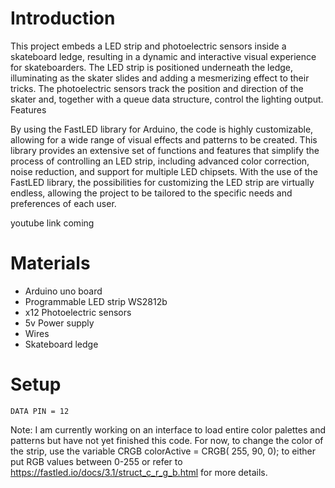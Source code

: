 # Introduction

This project embeds a LED strip and photoelectric sensors inside a skateboard ledge, resulting in a dynamic and interactive visual experience for skateboarders. The LED strip is positioned underneath the ledge, illuminating as the skater slides and adding a mesmerizing effect to their tricks. The photoelectric sensors track the position and direction of the skater and, together with a queue data structure, control the lighting output.
Features

By using the FastLED library for Arduino, the code is highly customizable, allowing for a wide range of visual effects and patterns to be created. This library provides an extensive set of functions and features that simplify the process of controlling an LED strip, including advanced color correction, noise reduction, and support for multiple LED chipsets. With the use of the FastLED library, the possibilities for customizing the LED strip are virtually endless, allowing the project to be tailored to the specific needs and preferences of each user.

youtube link coming
 
 
 
 
# Materials

<ul>
  <li>Arduino uno board</li>
  <li>Programmable LED strip WS2812b</li>     
   <li>x12 Photoelectric sensors</li>
 <li>5v Power supply</li>
 <li>Wires</li>
  <li>Skateboard ledge</li>
</ul> 
    


# Setup

    DATA PIN = 12

Note: I am currently working on an interface to load entire color palettes and patterns but have not yet finished this code. For now, to change the color of the strip, use the variable CRGB colorActive = CRGB( 255, 90, 0); to either put RGB values between 0-255 or refer to https://fastled.io/docs/3.1/struct_c_r_g_b.html for more details.
  

